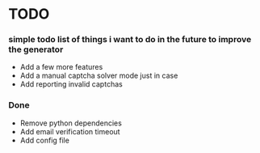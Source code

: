 # TODO
### simple todo list of things i want to do in the future to improve the generator

- Add a few more features
- Add a manual captcha solver mode just in case
- Add reporting invalid captchas

### Done

- Remove python dependencies
- Add email verification timeout
- Add config file
